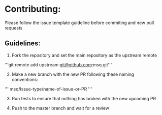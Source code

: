 # Contributing:

Please follow the issue template guideline before commiting and new pull requests

## Guidelines:

1. Fork the repository and set the main repository as the upstream remote

'''git remote add upstream git@github.com:msq.git'''

2. Make a new branch with the new PR following these naming conventions:

'''
msq/Issue-type/name-of-issue-or-PR
'''

3. Run tests to ensure that nothing has broken with the new upcoming PR

4. Push to the master branch and wait for a review

